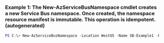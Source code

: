 ### Example 1: The New-AzServiceBusNamespace cmdlet creates a new Service Bus namespace. Once created, the namespace resource manifest is immutable. This operation is idempotent. (autogenerated)
```powershell
PS C:\> New-AzServiceBusNamespace -Location WestUS -Name SB-Example1 -ResourceGroupName Default-ServiceBus-WestUS -SkuName Basic
```

